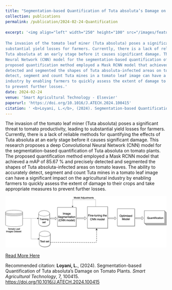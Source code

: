 ```yaml
---
title: "Segmentation-based Quantification of Tuta absoluta’s Damage on Tomato Plants"
collection: publications
permalink: /publication/2024-02-24-Quantification

excerpt: '<img align="left" width="250" height="100" src="/images/featuremaps2.png">           

The invasion of the tomato leaf miner (Tuta absoluta) poses a significant threat to tomato productivity, leading to
substantial yield losses for farmers. Currently, there is a lack of reliable methods for quantifying the effects of
Tuta absoluta at an early stage before it causes significant damage. This research proposes a deep Convolutional
Neural Network (CNN) model for the segmentation-based quantification of Tuta absoluta on tomato plants. The
proposed quantification method employed a Mask RCNN model that achieved a mAP of 85.67 % and precisely
detected and segmented the shapes of Tuta absoluta-infected areas on tomato leaves. The ability to accurately
detect, segment and count Tuta mines in a tomato leaf image can have a significant impact on the agricultural
industry by enabling farmers to quickly assess the extent of damage to their crops and take appropriate measures
to prevent further losses.'
date: 2024-02-24
venue: 'Smart Agricultural Technology - Elsevier'
paperurl: 'https://doi.org/10.1016/J.ATECH.2024.100415'
citation: ' <b>Loyani, L.</b>, (2024). Segmentation-based Quantification of Tuta absoluta’s Damage on Tomato Plants. <i>Smart Agricultural Technology</i>, 7, 100415'
---
```


The invasion of the tomato leaf miner (Tuta absoluta) poses a significant threat to tomato productivity, leading to
substantial yield losses for farmers. Currently, there is a lack of reliable methods for quantifying the effects of
Tuta absoluta at an early stage before it causes significant damage. This research proposes a deep Convolutional
Neural Network (CNN) model for the segmentation-based quantification of Tuta absoluta on tomato plants. The
proposed quantification method employed a Mask RCNN model that achieved a mAP of 85.67 % and precisely
detected and segmented the shapes of Tuta absoluta-infected areas on tomato leaves. The ability to accurately
detect, segment and count Tuta mines in a tomato leaf image can have a significant impact on the agricultural
industry by enabling farmers to quickly assess the extent of damage to their crops and take appropriate measures
to prevent further losses.

![SelectedImage](/images/quantification_arch.png)

[Read More Here](https://doi.org/10.1016/J.ATECH.2024.100415)

Recommended citation: <b>Loyani, L.</b>, (2024). Segmentation-based Quantification of Tuta absoluta’s Damage on Tomato Plants. <i>Smart Agricultural Technology</i>, 7, 100415. https://doi.org/10.1016/J.ATECH.2024.100415
